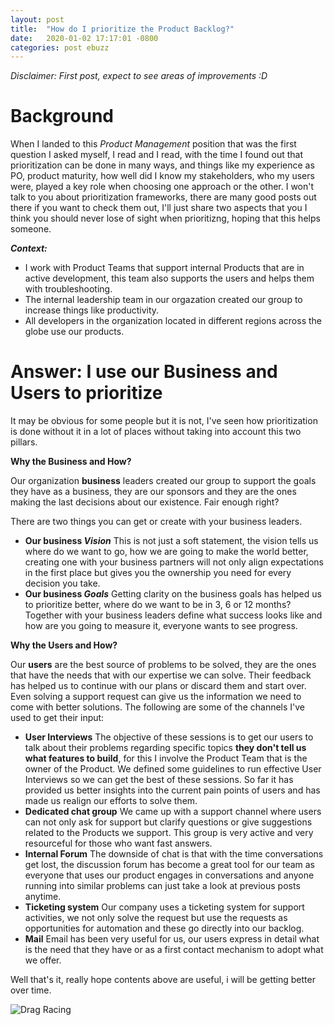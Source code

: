 ```yaml
---
layout: post
title:  "How do I prioritize the Product Backlog?"
date:   2020-01-02 17:17:01 -0800
categories: post ebuzz
---
```


_Disclaimer: First post, expect to see areas of improvements :D_ 

# Background
When I landed to this _Product Management_ position that was the first question I asked myself, I read and I read, with the time I found out that prioritization can be done in many ways, and things like my experience as PO, product maturity, how well did I know my stakeholders, who my users were, played a key role when choosing one approach or the other. I won't talk to you about prioritization frameworks, there are many good posts out there if you want to check them out, I'll just share two aspects that you I think you should never lose of sight when prioritizng, hoping that this helps someone.

**_Context:_**
- I work with Product Teams that support internal Products that are in active development, this team also supports the users and helps them with troubleshooting.
- The internal leadership team in our orgazation created our group to increase things like productivity.
- All developers in the organization located in different regions across the globe use our products.

# Answer: I use our Business and Users to prioritize

It may be obvious for some people but it is not, I've seen how prioritization is done without it in a lot of places without taking into account this two pillars.

**Why the Business and How?**

Our organization **business** leaders created our group to support the goals they have as a business, they are our sponsors and they are the ones making the last decisions about our existence. Fair enough right? 

There are two things you can get or create with your business leaders.

- **Our business _Vision_**
This is not just a soft statement, the vision tells us where do we want to go, how we are going to make the world better, creating one with your business partners will not only align expectations in the first place but gives you the ownership you need for every decision you take.
- **Our business _Goals_**
Getting clarity on the business goals has helped us to prioritize better, where do we want to be in 3, 6 or 12 months? Together with your business leaders define what success looks like and how are you going to measure it, everyone wants to see progress. 

**Why the Users and How?**

Our **users** are the best source of problems to be solved, they are the ones that have the needs that with our expertise we can solve. Their feedback has helped us to continue with our plans or discard them and start over. Even solving a support request can give us the information we need to come with better solutions.  The following are some of the channels I've used to get their input:

- **User Interviews**
The objective of these sessions is to get our users to talk about their problems regarding specific topics **they don't tell us what features to build**, for this I involve the Product Team that is the owner of the Product. We defined some guidelines to run effective User Interviews so we can get the best of these sessions. 
So far it has provided us better insights into the current pain points of users and has made us realign our efforts to solve them.
- **Dedicated chat group**
We came up with a support channel where users can not only ask for support but clarify questions or give suggestions related to the Products we support. This group is very active and very resourceful for those who want fast answers. 
- **Internal Forum**
The downside of chat is that with the time conversations get lost, the discussion forum has become a great tool for our team as everyone that uses our product engages in conversations and anyone running into similar problems can just take a look at previous posts anytime.
- **Ticketing system**
Our company uses a ticketing system for support activities, we not only solve the request but use the requests as opportunities for automation and these go directly into our backlog.
- **Mail** 
Email has been very useful for us, our users express in detail what is the need that they have or as a first contact mechanism to adopt what we offer.





Well that's it, really hope contents above are useful, i will be getting better over time.

![Drag Racing](https://media2.giphy.com/media/Oj5w7lOaR5ieNpuBhn/giphy.gif?cid=790b76114f996704bcbbf23188b99ce86f1890b2182e652b&rid=giphy.gif)




